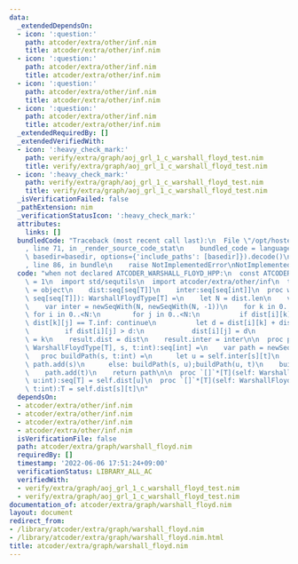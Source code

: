 ```yaml
---
data:
  _extendedDependsOn:
  - icon: ':question:'
    path: atcoder/extra/other/inf.nim
    title: atcoder/extra/other/inf.nim
  - icon: ':question:'
    path: atcoder/extra/other/inf.nim
    title: atcoder/extra/other/inf.nim
  - icon: ':question:'
    path: atcoder/extra/other/inf.nim
    title: atcoder/extra/other/inf.nim
  - icon: ':question:'
    path: atcoder/extra/other/inf.nim
    title: atcoder/extra/other/inf.nim
  _extendedRequiredBy: []
  _extendedVerifiedWith:
  - icon: ':heavy_check_mark:'
    path: verify/extra/graph/aoj_grl_1_c_warshall_floyd_test.nim
    title: verify/extra/graph/aoj_grl_1_c_warshall_floyd_test.nim
  - icon: ':heavy_check_mark:'
    path: verify/extra/graph/aoj_grl_1_c_warshall_floyd_test.nim
    title: verify/extra/graph/aoj_grl_1_c_warshall_floyd_test.nim
  _isVerificationFailed: false
  _pathExtension: nim
  _verificationStatusIcon: ':heavy_check_mark:'
  attributes:
    links: []
  bundledCode: "Traceback (most recent call last):\n  File \"/opt/hostedtoolcache/Python/3.10.5/x64/lib/python3.10/site-packages/onlinejudge_verify/documentation/build.py\"\
    , line 71, in _render_source_code_stat\n    bundled_code = language.bundle(stat.path,\
    \ basedir=basedir, options={'include_paths': [basedir]}).decode()\n  File \"/opt/hostedtoolcache/Python/3.10.5/x64/lib/python3.10/site-packages/onlinejudge_verify/languages/nim.py\"\
    , line 86, in bundle\n    raise NotImplementedError\nNotImplementedError\n"
  code: "when not declared ATCODER_WARSHALL_FLOYD_HPP:\n  const ATCODER_WARSHALL_FLOYD_HPP*\
    \ = 1\n  import std/sequtils\n  import atcoder/extra/other/inf\n  type WarshallFloydType*[T]\
    \ = object\n    dist:seq[seq[T]]\n    inter:seq[seq[int]]\n  proc warshallFloyd*[T](dist:\
    \ seq[seq[T]]): WarshallFloydType[T] =\n    let N = dist.len\n    var dist = dist\n\
    \    var inter = newSeqWith(N, newSeqWith(N, -1))\n    for k in 0..<N:\n     \
    \ for i in 0..<N:\n        for j in 0..<N:\n          if dist[i][k] == T.inf or\
    \ dist[k][j] == T.inf: continue\n          let d = dist[i][k] + dist[k][j]\n \
    \         if dist[i][j] > d:\n            dist[i][j] = d\n            inter[i][j]\
    \ = k\n    result.dist = dist\n    result.inter = inter\n\n  proc path*[T](self:\
    \ WarshallFloydType[T], s, t:int):seq[int] =\n    var path = newSeq[int]()\n \
    \   proc buildPath(s, t:int) =\n      let u = self.inter[s][t]\n      if u < 0:\
    \ path.add(s)\n      else: buildPath(s, u);buildPath(u, t)\n    buildPath(s, t)\n\
    \    path.add(t)\n    return path\n\n  proc `[]`*[T](self: WarshallFloydType[T],\
    \ u:int):seq[T] = self.dist[u]\n  proc `[]`*[T](self: WarshallFloydType[T], s,\
    \ t:int):T = self.dist[s][t]\n"
  dependsOn:
  - atcoder/extra/other/inf.nim
  - atcoder/extra/other/inf.nim
  - atcoder/extra/other/inf.nim
  - atcoder/extra/other/inf.nim
  isVerificationFile: false
  path: atcoder/extra/graph/warshall_floyd.nim
  requiredBy: []
  timestamp: '2022-06-06 17:51:24+09:00'
  verificationStatus: LIBRARY_ALL_AC
  verifiedWith:
  - verify/extra/graph/aoj_grl_1_c_warshall_floyd_test.nim
  - verify/extra/graph/aoj_grl_1_c_warshall_floyd_test.nim
documentation_of: atcoder/extra/graph/warshall_floyd.nim
layout: document
redirect_from:
- /library/atcoder/extra/graph/warshall_floyd.nim
- /library/atcoder/extra/graph/warshall_floyd.nim.html
title: atcoder/extra/graph/warshall_floyd.nim
---
```


